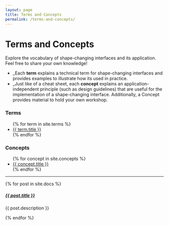 ```yaml
---
layout: page
title: Terms and Concepts
permalink: /terms-and-concepts/
---
```


# <i class="fa fa-book-open"></i> Terms and Concepts

Explore the vocabulary of shape-changing interfaces and its application. Feel free to share your own knowledge!  

- _Each **term** explains a technical term for shape-changing interfaces and provides examples to illustrate how its used in practice.  
- _Just like of a cheat sheet, each **concept** explains an application-independent principle (such as design guidelines) that are useful for the implementation of a shape-changing interface. Additionally, a Concept provides material to hold your own workshop.

### Terms
<ul>{% for term in site.terms %} 
    <li><a href="{{ term.url | prepend: site.baseurl }}" alt="{{ term.description }}">{{ term.title }}</a></li>  
{% endfor %}
</ul>

### Concepts
<ul>{% for concept in site.concepts %} 
    <li><a href="{{ concept.url | prepend: site.baseurl }}" alt="{{ concept.description }}">{{ concept.title }}</a></li>  
{% endfor %}
</ul>


<div class="section-index">
    <hr class="panel-line">
    {% for post in site.docs  %}        
    <div class="entry">
    <h5><a href="{{ post.url | prepend: site.baseurl }}">{{ post.title }}</a></h5>
    <p>{{ post.description }}</p>
    </div>{% endfor %}
</div>
